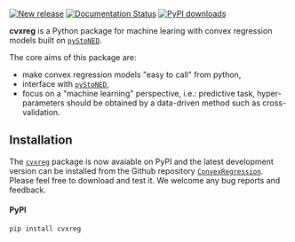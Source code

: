 [![New release](https://img.shields.io/github/v/release/ConvexRegression/cvxreg?display_name=tag&label=Lastest&color=%234B78E6)](https://github.com/ConvexRegression/cvxreg/releases)
[![Documentation Status](https://readthedocs.org/projects/cvxreg/badge/?version=latest)](https://cvxreg.readthedocs.io/en/latest/?badge=latest)
[![PyPI downloads](https://img.shields.io/pypi/dm/cvxreg.svg?maxAge=21600)](https://pypistats.org/packages/cvxreg)

**cvxreg** is a Python package for machine learing with convex regression models built on [`pyStoNED`](https://github.com/ds2010/pyStoNED). 

The core aims of this package are:
* make convex regression models "easy to call" from python,
* interface with [`pyStoNED`](https://github.com/ds2010/pyStoNED),
* focus on a "machine learning" perspective, i.e.: predictive task, hyper-parameters should be obtained by a data-driven method such as cross-validation.

## Installation

The [`cvxreg`](https://pypi.org/project/pycreg) package is now avaiable on PyPI and the latest development version can be installed from the Github repository [`ConvexRegression`](https://github.com/ConvexRegression/cvxreg). Please feel free to download and test it. We welcome any bug reports and feedback.

#### PyPI 

    pip install cvxreg

